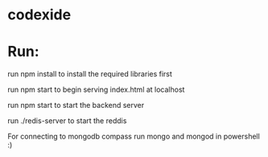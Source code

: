 # codexide

# Run:
  run npm install to install the required libraries first
  
  run npm start to begin serving index.html at localhost
  
  run npm start to start the backend server
  
  run ./redis-server to start the reddis

  For connecting  to mongodb compass 
  run mongo and mongod in powershell 
:)
